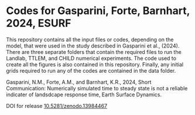 # Codes for Gasparini, Forte, Barnhart, 2024, ESURF

This repository contains all the input files or codes, depending on the model, that were used in the study described in Gasparini et al., (2024). There are three separate folders that contain the required files to run the Landlab, TTLEM, and CHILD numerical experiments. The code used to create all the figures is also contained in this repository. Finally, any initial grids required to run any of the codes are contained in the data folder.

Gasparini, N.M., Forte, A.M., and Barnhart, K.R., 2024, Short Communication: Numerically simulated time to steady state is not a reliable indicater of landsdcape response time, Earth Surface Dynamics.

DOI for release [10.5281/zenodo.13984467](https://doi.org/10.5281/zenodo.13984467)
